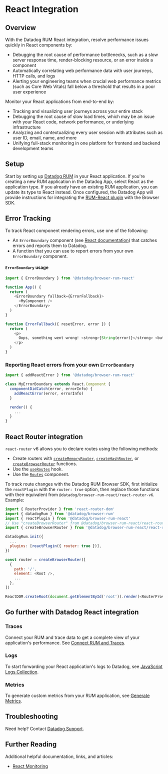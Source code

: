 # React Integration

## Overview

With the Datadog RUM React integration, resolve performance issues quickly in React components by:

- Debugging the root cause of performance bottlenecks, such as a slow server response time, render-blocking resource, or an error inside a component
- Automatically correlating web performance data with user journeys, HTTP calls, and logs
- Alerting your engineering teams when crucial web performance metrics (such as Core Web Vitals) fall below a threshold that results in a poor user experience

Monitor your React applications from end-to-end by:

- Tracking and visualizing user journeys across your entire stack
- Debugging the root cause of slow load times, which may be an issue with your React code, network performance, or underlying infrastructure
- Analyzing and contextualizing every user session with attributes such as user ID, email, name, and more
- Unifying full-stack monitoring in one platform for frontend and backend development teams

## Setup

Start by setting up [Datadog RUM][1] in your React application. If you're creating a new RUM application in the Datadog App, select React as the application type. If you already have an existing RUM application, you can update its type to React instead. Once configured, the Datadog App will provide instructions for integrating the [RUM-React plugin][2] with the Browser SDK.

## Error Tracking

To track React component rendering errors, use one of the following:

- An `ErrorBoundary` component (see [React documentation][3]) that catches errors and reports them to Datadog.
- A function that you can use to report errors from your own `ErrorBoundary` component.

#### `ErrorBoundary` usage

```javascript
import { ErrorBoundary } from '@datadog/browser-rum-react'

function App() {
  return (
    <ErrorBoundary fallback={ErrorFallback}>
      <MyComponent />
    </ErrorBoundary>
  )
}

function ErrorFallback({ resetError, error }) {
  return (
    <p>
      Oops, something went wrong! <strong>{String(error)}</strong> <button onClick={resetError}>Retry</button>
    </p>
  )
}
```

### Reporting React errors from your own `ErrorBoundary`

```javascript
import { addReactError } from '@datadog/browser-rum-react'

class MyErrorBoundary extends React.Component {
  componentDidCatch(error, errorInfo) {
    addReactError(error, errorInfo)
  }

  render() {
    ...
  }
}
```

## React Router integration

`react-router` v6 allows you to declare routes using the following methods:

- Create routers with [`createMemoryRouter`][4], [`createHashRouter`][5], or [`createBrowserRouter`][6] functions.
- Use the [`useRoutes`][7] hook.
- Use the [`Routes`][8] component.

To track route changes with the Datadog RUM Browser SDK, first initialize the `reactPlugin` with the `router: true` option, then replace those functions with their equivalent from `@datadog/browser-rum-react/react-router-v6`. Example:

```javascript
import { RouterProvider } from 'react-router-dom'
import { datadogRum } from '@datadog/browser-rum'
import { reactPlugin } from '@datadog/browser-rum-react'
// Use "createBrowserRouter" from @datadog/browser-rum-react/react-router-v6 instead of react-router-dom:
import { createBrowserRouter } from '@datadog/browser-rum-react/react-router-v6'

datadogRum.init({
  ...
  plugins: [reactPlugin({ router: true })],
})

const router = createBrowserRouter([
  {
    path: '/',
    element: <Root />,
    ...
  },
])

ReactDOM.createRoot(document.getElementById('root')).render(<RouterProvider router={router} />)
```

## Go further with Datadog React integration

### Traces

Connect your RUM and trace data to get a complete view of your application's performance. See [Connect RUM and Traces][9].

### Logs

To start forwarding your React application's logs to Datadog, see [JavaScript Logs Collection][10].

### Metrics

To generate custom metrics from your RUM application, see [Generate Metrics][11].

## Troubleshooting

Need help? Contact [Datadog Support][12].

## Further Reading

Additional helpful documentation, links, and articles:

- [React Monitoring][13]

[1]: https://docs.datadoghq.com/real_user_monitoring/browser/setup/client
[2]: https://www.npmjs.com/package/@datadog/browser-rum-react
[3]: https://react.dev/reference/react/Component#catching-rendering-errors-with-an-error-boundary
[4]: https://reactrouter.com/en/main/routers/create-memory-router
[5]: https://reactrouter.com/en/main/routers/create-hash-router
[6]: https://reactrouter.com/en/main/routers/create-browser-router
[7]: https://reactrouter.com/en/main/hooks/use-routes
[8]: https://reactrouter.com/en/main/components/routes
[9]: https://docs.datadoghq.com/real_user_monitoring/platform/connect_rum_and_traces/?tab=browserrum
[10]: https://docs.datadoghq.com/logs/log_collection/javascript/
[11]: https://docs.datadoghq.com/real_user_monitoring/generate_metrics
[12]: https://docs.datadoghq.com/help/
[13]: https://www.datadoghq.com/blog/datadog-rum-react-components/
